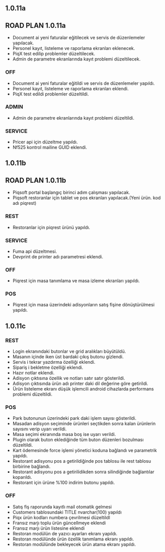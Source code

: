 ## 1.0.11a
## ROAD PLAN 1.0.11a
- Document ai yeni faturalar eğitilecek ve servis de düzenlemeler yapılacak.
- Personel kayıt, listeleme ve raporlama ekranları eklenecek.
- PiqX test edilip problemler düzeltilecek.
- Admin de parametre ekranlarında kayıt problemi düzeltilecek.

### OFF
- Document ai yeni faturalar eğitildi ve servis de düzenlemeler yapıldı.
- Personel kayıt, listeleme ve raporlama ekranları eklendi.
- PiqX test edildi problemler düzeltildi.
### ADMIN
- Admin de parametre ekranlarında kayıt problemi düzeltildi.
### SERVICE
- Pricer api için düzeltme yapıldı.
- Nf525 kontrol mailine GUID eklendi.

## 1.0.11b
## ROAD PLAN 1.0.11b
- Piqsoft portal başlangıç birinci adım çalışması yapılacak.
- Piqsoft restoranlar için tablet ve pos ekranları yapılacak.(Yeni ürün. kod adı piqrest)
### REST
- Restoranlar için piqrest ürünü yapıldı.
### SERVICE
- Fuma api düzeltmesi.
- Devprint de printer adı parametresi eklendi.
### OFF
- Piqrest için masa tanımlama ve masa izleme ekranları yapıldı.
### POS
- Piqrest için masa üzerindeki adisyonların satış fişine dönüştürülmesi yapıldı.

## 1.0.11c
### REST
- Login ekranındaki butonlar ve grid aralıkları büyütüldü.
- Masanın içinde iken üst bardaki çıkış butonu gizlendi.
- Servis i tekrar yazdırma özelliği eklendi.
- Sipariş i bekletme özelliği eklendi.
- Hazır notlar eklendi.
- Adisyon çıktısına özellik ve notları satır satır gösterildi.
- Adisyon çıktısında ürün adı printer daki dil değerine göre getirildi.
- Ürün listeleme ekranı düşük işlemcili android cihazlarda performans problemi düzeltildi.
### POS
- Park butonunun üzerindeki park daki işlem sayısı gösterildi.
- Masadan adisyon seçiminde ürünleri seçtikden sonra kalan ürünlerin sayısını verip uyarı verildi.
- Masa seçimi ekranında masa boş ise uyarı verildi.
- Plugin olarak buton eklediğinde tüm buton düzenleri bozulması düzeltildi.
- Kart ödemesinde force işlemi yönetici koduna bağlandı ve parametrik yapıldı.
- Restorant adisyonu pos a getirildiğinde pos tablosu ile rest tablosu birbirine bağlandı.
- Restorant adisyonu pos a getirilidikden sonra silindiğinde bağlantılar koparıldı.
- Restorant için ürüne %100 indirim butonu yapıldı.
### OFF
- Satış fiş raporunda kayıtlı mail otomatik gelmesi
- Customers tablosundaki TITLE nvarchar(100) yapıldı
- Piqx ürün kodları numbera çevrilmesi düzeltildl
- Fransız marjı toplu ürün güncellmeye eklendi
- Fransız marjı ürün listesine eklendi
- Restoran modülün de yazıcı ayarları ekranı yapıldı.
- Restoran modülünde ürün özellik tanımlama ekranı yapıldı.
- Restoran modülünde bekleyecek ürün atama ekranı yapıldı.
